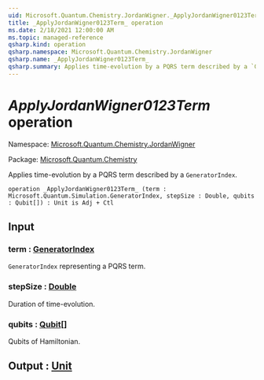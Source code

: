 ```yaml
---
uid: Microsoft.Quantum.Chemistry.JordanWigner._ApplyJordanWigner0123Term_
title: _ApplyJordanWigner0123Term_ operation
ms.date: 2/18/2021 12:00:00 AM
ms.topic: managed-reference
qsharp.kind: operation
qsharp.namespace: Microsoft.Quantum.Chemistry.JordanWigner
qsharp.name: _ApplyJordanWigner0123Term_
qsharp.summary: Applies time-evolution by a PQRS term described by a `GeneratorIndex`.
---
```


# _ApplyJordanWigner0123Term_ operation

Namespace: [Microsoft.Quantum.Chemistry.JordanWigner](xref:Microsoft.Quantum.Chemistry.JordanWigner)

Package: [Microsoft.Quantum.Chemistry](https://nuget.org/packages/Microsoft.Quantum.Chemistry)


Applies time-evolution by a PQRS term described by a `GeneratorIndex`.

```qsharp
operation _ApplyJordanWigner0123Term_ (term : Microsoft.Quantum.Simulation.GeneratorIndex, stepSize : Double, qubits : Qubit[]) : Unit is Adj + Ctl
```


## Input

### term : [GeneratorIndex](xref:Microsoft.Quantum.Simulation.GeneratorIndex)

`GeneratorIndex` representing a PQRS term.


### stepSize : [Double](xref:microsoft.quantum.lang-ref.double)

Duration of time-evolution.


### qubits : [Qubit](xref:microsoft.quantum.lang-ref.qubit)[]

Qubits of Hamiltonian.



## Output : [Unit](xref:microsoft.quantum.lang-ref.unit)

